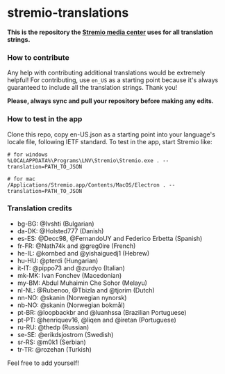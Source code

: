# stremio-translations

**This is the repository the [Stremio media center](http://www.strem.io) uses
for all translation strings.**

### How to contribute

Any help with contributing additional translations would be extremely helpful!
For contributing, use `en_US` as a starting point because it's always
guaranteed to include all the translation strings.
Thank you!

**Please, always sync and pull your repository before making any edits.**

### How to test in the app

Clone this repo, copy en-US.json as a starting point into your language's
locale file, following IETF standard. To test in the app, start Stremio like:
```
# for windows
%LOCALAPPDATA%\Programs\LNV\Stremio\Stremio.exe . --translation=PATH_TO_JSON

# for mac
/Applications/Stremio.app/Contents/MacOS/Electron . --translation=PATH_TO_JSON
```

### Translation credits

- bg-BG: @Ivshti				(Bulgarian)
- da-DK: @Holsted777				(Danish)
- es-ES: @Decc98, @FernandoUY and Federico Erbetta		(Spanish)
- fr-FR: @Nath74k and @greg0ire			(French)
- he-IL: @kornbed and @yishaiguedj1		(Hebrew)
- hu-HU: @pterdi				(Hungarian)
- it-IT: @pippo73 and @zurdyo			(Italian)
- mk-MK: Ivan Fonchev				(Macedonian)
- my-BM: Abdul Muhaimin Che Sohor (Melayu)
- nl-NL: @Rubenoo, @Tbizla and @tjorim		(Dutch)
- nn-NO: @skanin				(Norwegian nynorsk)
- nb-NO: @skanin				(Norwegian bokmål)
- pt-BR: @loopbackbr and @luanhssa		(Brazilian Portuguese)
- pt-PT: @henriquev16, @liqen and @iretan	(Portuguese)
- ru-RU: @thedp					(Russian)
- se-SE: @erikdsjostrom				(Swedish)
- sr-RS: @m0k1      (Serbian)
- tr-TR: @rozehan				(Turkish)


Feel free to add yourself!
